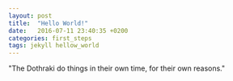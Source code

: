 ```yaml
---
layout: post
title:  "Hello World!"
date:   2016-07-11 23:40:35 +0200
categories: first_steps
tags: jekyll hellow_world
---
```


"The Dothraki do things
 in their own time, for
 their own reasons."
